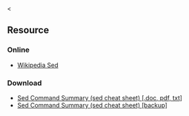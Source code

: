 &lt;

Resource
--------

### Online

-   [Wikipedia Sed](http://en.wikipedia.org/wiki/Sed)

### Download

-   [Sed Command Summary (sed cheat sheet) \[.doc, pdf, txt\]](http://www.catonmat.net/blog/sed-stream-editor-cheat-sheet/)
-   [Sed Command Summary (sed cheat sheet) \[backup\]](static/cs/sed.stream.editor.cheat.sheet.pdf)
